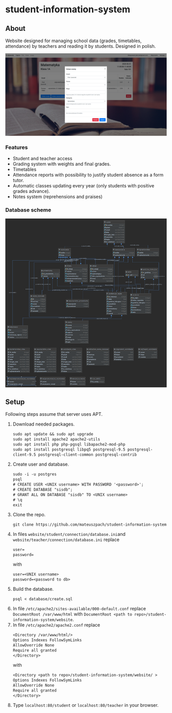 # student-information-system
## About
Website designed for managing school data (grades, timetables, attendance) by teachers and reading it by students. Designed in polish.

<kbd>
    <img src="pictures/teacher/Screenshot from 2020-06-06 22-52-56.png">
</kbd>

### Features
  - Student and teacher access
  - Grading system with weights and final grades.
  - Timetables
  - Attendance reports with possibility to justify student absence as a form tutor.
  - Automatic classes updating every year (only students with positive grades advance). 
  - Notes system (reprehensions and praises)
  
### Database scheme
<kbd>
    <img src="diagram.png">
</kbd>

## Setup
Following steps assume that server uses APT.

  1. Download needed packages.
      ```
      sudo apt update && sudo apt upgrade
      sudo apt install apache2 apache2-utils
      sudo apt install php php-pgsql libapache2-mod-php
      sudo apt install postgresql libpq5 postgresql-9.5 postgresql-client-9.5 postgresql-client-common postgresql-contrib
      ```
  2. Create user and database.
      ```
      sudo -i -u postgres
      psql
      # CREATE USER <UNIX username> WITH PASSWORD '<password>';
      # CREATE DATABASE "sisdb";
      # GRANT ALL ON DATABASE "sisdb" TO <UNIX username>
      # \q
      exit
      ```
  3. Clone the repo.
      ```
      git clone https://github.com/mateuszpach/student-information-system
      ```
  4. In files ``website/student/connection/database.ini``and ``website/teacher/connection/database.ini`` replace
      ```
      user=
      password=
      ``` 
      with
      ```
      user=<UNIX username>
      password=<password to db>
      ``` 
  5. Build the database.
      ```
      psql < database/create.sql
      ```
  6. In file ``/etc/apache2/sites-available/000-default.conf`` replace ``DocumentRoot /var/www/html`` with ``DocumentRoot <path to repo>/student-information-system/website``.
  7. In file ``/etc/apache2/apache2.conf`` replace
      ```
      <Directory /var/www/html/>
      Options Indexes FollowSymLinks
      AllowOverride None
      Require all granted
      </Directory>
      ``` 
      with
      ```
      <Directory <path to repo>/student-information-system/website/ >
      Options Indexes FollowSymLinks
      AllowOverride None
      Require all granted
      </Directory>
      ```
  8. Type ``localhost:80/student`` or ``localhost:80/teacher`` in your browser.
